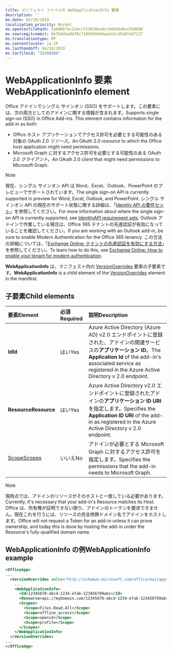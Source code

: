 ```yaml
---
title: マニフェスト ファイルの WebApplicationInfo 要素
description: ''
ms.date: 03/19/2019
localization_priority: Normal
ms.openlocfilehash: 2ab06b7ec21bccf13039badcc94b9de0ce7b8600
ms.sourcegitcommit: 9e7b4daa8d76c710b9d9dd4ae2e3c45e8fe07127
ms.translationtype: MT
ms.contentlocale: ja-JP
ms.lasthandoff: 04/24/2019
ms.locfileid: "32450388"
---
```

# <a name="webapplicationinfo-element"></a><span data-ttu-id="2c4a8-102">WebApplicationInfo 要素</span><span class="sxs-lookup"><span data-stu-id="2c4a8-102">WebApplicationInfo element</span></span>

<span data-ttu-id="2c4a8-103">Office アドインでシングル サインオン (SSO) をサポートします。この要素には、次の両方としてのアドインに関する情報が含まれます。</span><span class="sxs-lookup"><span data-stu-id="2c4a8-103">Supports single sign-on (SSO) in Office Add-ins. This element contains information for the add-in as both:</span></span>

- <span data-ttu-id="2c4a8-104">Office ホスト アプリケーションでアクセス許可を必要とする可能性のある対象の OAuth 2.0 *リソース*。</span><span class="sxs-lookup"><span data-stu-id="2c4a8-104">An OAuth 2.0 *resource* to which the Office host application might need permissions.</span></span>
- <span data-ttu-id="2c4a8-105">Microsoft Graph に対するアクセス許可を必要とする可能性のある OAuth 2.0 *クライアント*。</span><span class="sxs-lookup"><span data-stu-id="2c4a8-105">An OAuth 2.0 *client* that might need permissions to Microsoft Graph.</span></span>

> [!NOTE]
> <span data-ttu-id="2c4a8-106">現在、シングル サインオン API は Word、Excel、Outlook、PowerPoint のプレビューでサポートされています。</span><span class="sxs-lookup"><span data-stu-id="2c4a8-106">The single sign-on API is currently supported in preview for Word, Excel, Outlook, and PowerPoint.</span></span> <span data-ttu-id="2c4a8-107">シングル サインオン API の現在のサポート状態に関する詳細は、「[Identity API の要件セット](/office/dev/add-ins/reference/requirement-sets/identity-api-requirement-sets)」を参照してください。</span><span class="sxs-lookup"><span data-stu-id="2c4a8-107">For more information about where the single sign-on API is currently supported, see [IdentityAPI requirement sets](/office/dev/add-ins/reference/requirement-sets/identity-api-requirement-sets).</span></span> <span data-ttu-id="2c4a8-108">Outlook アドインで作業している場合は、Office 365 テナントの先進認証が有効になっていることを確認してください。</span><span class="sxs-lookup"><span data-stu-id="2c4a8-108">If you are working with an Outlook add-in, be sure to enable Modern Authentication for the Office 365 tenancy.</span></span> <span data-ttu-id="2c4a8-109">この方法の詳細については、「[Exchange Online: テナントの先進認証を有効にする方法](https://social.technet.microsoft.com/wiki/contents/articles/32711.exchange-online-how-to-enable-your-tenant-for-modern-authentication.aspx)」を参照してください。</span><span class="sxs-lookup"><span data-stu-id="2c4a8-109">To learn how to do this, see [Exchange Online: How to enable your tenant for modern authentication](https://social.technet.microsoft.com/wiki/contents/articles/32711.exchange-online-how-to-enable-your-tenant-for-modern-authentication.aspx).</span></span>

<span data-ttu-id="2c4a8-110">**WebApplicationInfo** は、マニフェスト内の [VersionOverrides](versionoverrides.md) 要素の子要素です。</span><span class="sxs-lookup"><span data-stu-id="2c4a8-110">**WebApplicationInfo** is a child element of the [VersionOverrides](versionoverrides.md) element in the manifest.</span></span>  

## <a name="child-elements"></a><span data-ttu-id="2c4a8-111">子要素</span><span class="sxs-lookup"><span data-stu-id="2c4a8-111">Child elements</span></span>

|  <span data-ttu-id="2c4a8-112">要素</span><span class="sxs-lookup"><span data-stu-id="2c4a8-112">Element</span></span> |  <span data-ttu-id="2c4a8-113">必須</span><span class="sxs-lookup"><span data-stu-id="2c4a8-113">Required</span></span>  |  <span data-ttu-id="2c4a8-114">説明</span><span class="sxs-lookup"><span data-stu-id="2c4a8-114">Description</span></span>  |
|:-----|:-----|:-----|
|  <span data-ttu-id="2c4a8-115">**Id**</span><span class="sxs-lookup"><span data-stu-id="2c4a8-115">**Id**</span></span>    |  <span data-ttu-id="2c4a8-116">はい</span><span class="sxs-lookup"><span data-stu-id="2c4a8-116">Yes</span></span>   |  <span data-ttu-id="2c4a8-117">Azure Active Directory (Azure AD) v2.0 エンドポイントに登録された、アドインの関連サービスの**アプリケーション ID**。</span><span class="sxs-lookup"><span data-stu-id="2c4a8-117">The **Application Id** of the add-in's associated service as registered in the Azure Active Directory v 2.0 endpoint.</span></span>|
|  <span data-ttu-id="2c4a8-118">**Resource**</span><span class="sxs-lookup"><span data-stu-id="2c4a8-118">**Resource**</span></span>  |  <span data-ttu-id="2c4a8-119">はい</span><span class="sxs-lookup"><span data-stu-id="2c4a8-119">Yes</span></span>   |  <span data-ttu-id="2c4a8-120">Azure Active Directory v2.0 エンドポイントに登録されたアドインの**アプリケーション ID URI** を指定します。</span><span class="sxs-lookup"><span data-stu-id="2c4a8-120">Specifies the **Application ID URI** of the add-in as registered in the Azure Active Directory v 2.0 endpoint.</span></span>|
|  [<span data-ttu-id="2c4a8-121">Scope</span><span class="sxs-lookup"><span data-stu-id="2c4a8-121">Scopes</span></span>](scopes.md)                |  <span data-ttu-id="2c4a8-122">いいえ</span><span class="sxs-lookup"><span data-stu-id="2c4a8-122">No</span></span>  |  <span data-ttu-id="2c4a8-123">アドインが必要とする Microsoft Graph に対するアクセス許可を指定します。</span><span class="sxs-lookup"><span data-stu-id="2c4a8-123">Specifies the permissions that the add-in needs to Microsoft Graph.</span></span>  |

> [!NOTE] 
> <span data-ttu-id="2c4a8-124">現時点では、アドインのリソースがそのホストと一致している必要があります。</span><span class="sxs-lookup"><span data-stu-id="2c4a8-124">Currently, it's necessary that your add-in's Resource matches its Host.</span></span> <span data-ttu-id="2c4a8-125">Office は、所有権が証明できない限り、アドインのトークンを要求できません。現在これを行うには、リソースの完全修飾ドメイン名でアドインをホストします。</span><span class="sxs-lookup"><span data-stu-id="2c4a8-125">Office will not request a Token for an add-in unless it can prove ownership, and today this is done by hosting the add-in under the Resource's fully-qualified domain name.</span></span>

## <a name="webapplicationinfo-example"></a><span data-ttu-id="2c4a8-126">WebApplicationInfo の例</span><span class="sxs-lookup"><span data-stu-id="2c4a8-126">WebApplicationInfo example</span></span>

```xml
<OfficeApp>
...
  <VersionOverrides xmlns="http://schemas.microsoft.com/office/mailappversionoverrides" xsi:type="VersionOverridesV1_0">
    ...
    <WebApplicationInfo>
      <Id>12345678-abcd-1234-efab-123456789abc</Id>
      <Resource>api://myDomain.com/12345678-abcd-1234-efab-123456789abc<Resource>
      <Scopes>
        <Scope>Files.Read.All</Scope>
        <Scope>offline_access</Scope>
        <Scope>openid</Scope>
        <Scope>profile</Scope>        
      </Scopes>
    </WebApplicationInfo>
  </VersionOverrides>
...
</OfficeApp>
```
